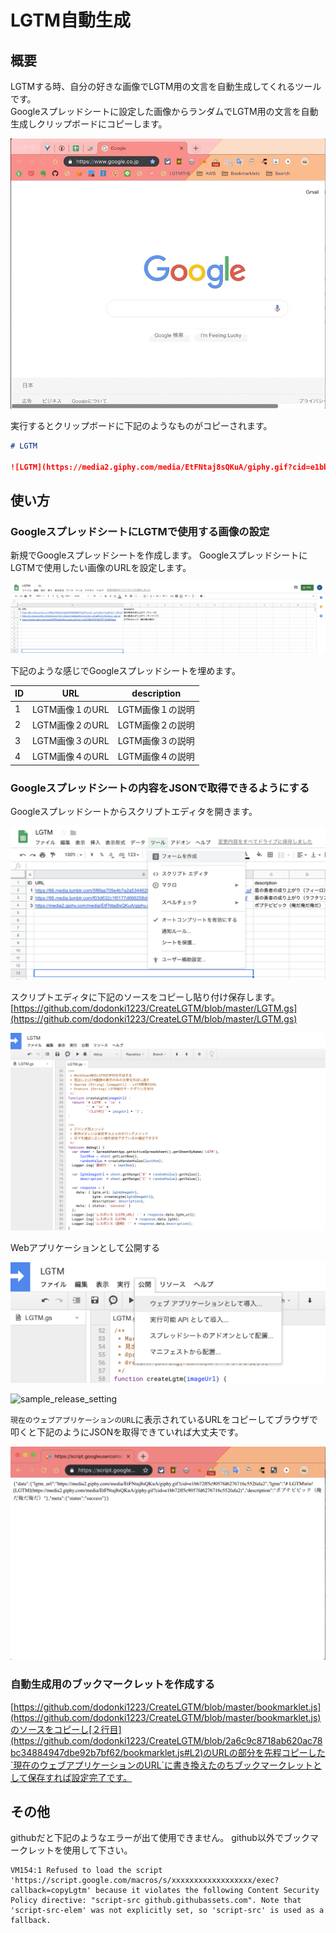 # LGTM自動生成

## 概要

LGTMする時、自分の好きな画像でLGTM用の文言を自動生成してくれるツールです。  
Googleスプレッドシートに設定した画像からランダムでLGTM用の文言を自動生成しクリップボードにコピーします。

![sample_create_LGTM](/image/sample_create_LGTM.gif)

実行するとクリップボードに下記のようなものがコピーされます。

```markdown
# LGTM

![LGTM](https://media2.giphy.com/media/EtFNtaj8sQKuA/giphy.gif?cid=e1bb72ff5c9057fd6276716c552fafa2)
```

## 使い方

### GoogleスプレッドシートにLGTMで使用する画像の設定

新規でGoogleスプレッドシートを作成します。
GoogleスプレッドシートにLGTMで使用したい画像のURLを設定します。

![sample_spreadsheet](/image/sample_spreadsheet.png)

下記のような感じでGoogleスプレッドシートを埋めます。

| ID  |  URL             | description       |
|:----|:----------------:|:-----------------:|
| 1   |  LGTM画像１のURL |  LGTM画像１の説明 |
| 2   |  LGTM画像２のURL |  LGTM画像２の説明 |
| 3   |  LGTM画像３のURL |  LGTM画像３の説明 |
| 4   |  LGTM画像４のURL |  LGTM画像４の説明 |

### Googleスプレッドシートの内容をJSONで取得できるようにする

Googleスプレッドシートからスクリプトエディタを開きます。

![sample_spreadsheet](/image/sample_script_editor.png)

スクリプトエディタに下記のソースをコピーし貼り付け保存します。
[https://github.com/dodonki1223/CreateLGTM/blob/master/LGTM.gs](https://github.com/dodonki1223/CreateLGTM/blob/master/LGTM.gs)

![sample_paste_source](/image/sample_paste_source.png)

Webアプリケーションとして公開する

![sample_release](/image/sample_release.png)

![sample_release_setting](/image/sample_release_setting.png)

`現在のウェブアプリケーションのURL`に表示されているURLをコピーしてブラウザで叩くと下記のようにJSONを取得できていれば大丈夫です。

![sample_get_json](/image/sample_get_json.png)

### 自動生成用のブックマークレットを作成する

[https://github.com/dodonki1223/CreateLGTM/blob/master/bookmarklet.js](https://github.com/dodonki1223/CreateLGTM/blob/master/bookmarklet.js)のソースをコピーし[２行目](https://github.com/dodonki1223/CreateLGTM/blob/2a6c9c8718ab620ac78bc34884947dbe92b7bf62/bookmarklet.js#L2)のURLの部分を先程コピーした`現在のウェブアプリケーションのURL`に書き換えたのちブックマークレットとして保存すれば設定完了です。

## その他

githubだと下記のようなエラーが出て使用できません。
github以外でブックマークレットを使用して下さい。

```
VM154:1 Refused to load the script 'https://script.google.com/macros/s/xxxxxxxxxxxxxxxxxx/exec?callback=copyLgtm' because it violates the following Content Security Policy directive: "script-src github.githubassets.com". Note that 'script-src-elem' was not explicitly set, so 'script-src' is used as a fallback.
```

